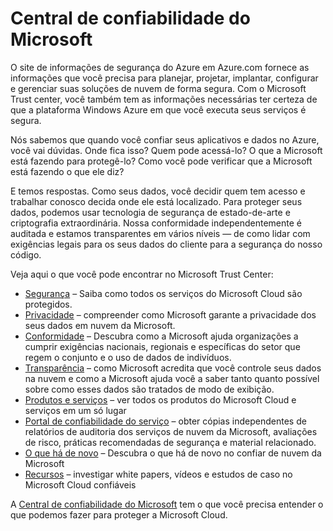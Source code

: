 <properties
   pageTitle="Central de confiabilidade do Microsoft | Microsoft Azure"
   description="A Microsoft Trust center fornece as informações que você precisa ter certeza de que a plataforma Windows Azure em que você executa seus serviços é segura."
   services="security"
   documentationCenter="na"
   authors="TomShinder"
   manager="MBaldwin"
   editor="TomSh"/>

<tags
   ms.service="security"
   ms.devlang="na"
   ms.topic="article"
   ms.tgt_pltfrm="na"
   ms.workload="na"
   ms.date="08/09/2016"
   ms.author="terrylan"/>

# <a name="microsoft-trust-center"></a>Central de confiabilidade do Microsoft

O site de informações de segurança do Azure em Azure.com fornece as informações que você precisa para planejar, projetar, implantar, configurar e gerenciar suas soluções de nuvem de forma segura. Com o Microsoft Trust center, você também tem as informações necessárias ter certeza de que a plataforma Windows Azure em que você executa seus serviços é segura.

Nós sabemos que quando você confiar seus aplicativos e dados no Azure, você vai dúvidas. Onde fica isso? Quem pode acessá-lo? O que a Microsoft está fazendo para protegê-lo? Como você pode verificar que a Microsoft está fazendo o que ele diz?

E temos respostas. Como seus dados, você decidir quem tem acesso e trabalhar conosco decida onde ele está localizado. Para proteger seus dados, podemos usar tecnologia de segurança de estado-de-arte e criptografia extraordinária. Nossa conformidade independentemente é auditada e estamos transparentes em vários níveis — de como lidar com exigências legais para os seus dados do cliente para a segurança do nosso código.

Veja aqui o que você pode encontrar no Microsoft Trust Center:

- [Segurança](https://aka.ms/tcsecurity) – Saiba como todos os serviços do Microsoft Cloud são protegidos.
- [Privacidade](https://aka.ms/tcprivacy) – compreender como Microsoft garante a privacidade dos seus dados em nuvem da Microsoft.
- [Conformidade](https://aka.ms/tccompliance) – Descubra como a Microsoft ajuda organizações a cumprir exigências nacionais, regionais e específicas do setor que regem o conjunto e o uso de dados de indivíduos.
- [Transparência](https://aka.ms/tctransparency) – como Microsoft acredita que você controle seus dados na nuvem e como a Microsoft ajuda você a saber tanto quanto possível sobre como esses dados são tratados de modo de exibição.
- [Produtos e serviços](https://aka.ms/tcproductsservices) – ver todos os produtos do Microsoft Cloud e serviços em um só lugar
- [Portal de confiabilidade do serviço](https://aka.ms/tcservicetrportal) – obter cópias independentes de relatórios de auditoria dos serviços de nuvem da Microsoft, avaliações de risco, práticas recomendadas de segurança e material relacionado.
- [O que há de novo](https://aka.ms/tcwhatsnew) – Descubra o que há de novo no confiar de nuvem da Microsoft
- [Recursos](https://aka.ms/tcresources) – investigar white papers, vídeos e estudos de caso no Microsoft Cloud confiáveis

A [Central de confiabilidade do Microsoft](https://www.microsoft.com/trustcenter) tem o que você precisa entender o que podemos fazer para proteger a Microsoft Cloud.
